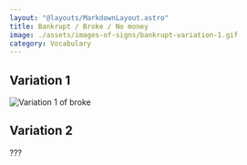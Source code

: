 ```yaml
---
layout: "@layouts/MarkdownLayout.astro"
title: Bankrupt / Broke / No money
image: ./assets/images-of-signs/bankrupt-variation-1.gif
category: Vocabulary
---
```


## Variation 1

![Variation 1 of broke](@signs/bankrupt-variation-1.gif)

## Variation 2

???
